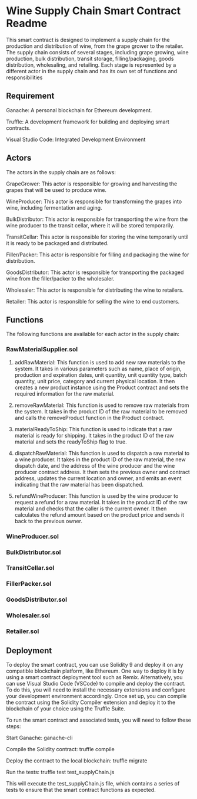 # Wine Supply Chain Smart Contract Readme
This smart contract is designed to implement a supply chain for the production and distribution of wine, from the grape grower to the retailer. The supply chain consists of several stages, including grape growing, wine production, bulk distribution, transit storage, filling/packaging, goods distribution, wholesaling, and retailing. Each stage is represented by a different actor in the supply chain and has its own set of functions and responsibilities

## Requirement

Ganache: A personal blockchain for Ethereum development.

Truffle: A development framework for building and deploying smart contracts.

Visual Studio Code: Integrated Development Environment

## Actors
The actors in the supply chain are as follows:

  GrapeGrower: This actor is responsible for growing and harvesting the grapes that will be used to produce wine.
  
  WineProducer: This actor is responsible for transforming the grapes into wine, including fermentation and aging.
  
  BulkDistributor: This actor is responsible for transporting the wine from the wine producer to the transit cellar, where it will be stored temporarily.
  
  TransitCellar: This actor is responsible for storing the wine temporarily until it is ready to be packaged and distributed.
  
  Filler/Packer: This actor is responsible for filling and packaging the wine for distribution.
  
  GoodsDistributor: This actor is responsible for transporting the packaged wine from the filler/packer to the wholesaler.
  
  Wholesaler: This actor is responsible for distributing the wine to retailers.
  
  Retailer: This actor is responsible for selling the wine to end customers.

## Functions

The following functions are available for each actor in the supply chain:

### RawMaterialSupplier.sol
  1. addRawMaterial: This function is used to add new raw materials to the system. It takes in various parameters such as name, place of origin, production and expiration dates, unit quantity, unit quantity type, batch quantity, unit price, category and current physical location. It then creates a new product instance using the Product contract and sets the required information for the raw material.

  2. removeRawMaterial: This function is used to remove raw materials from the system. It takes in the product ID of the raw material to be removed and calls the removeProduct function in the Product contract.

  3. materialReadyToShip: This function is used to indicate that a raw material is ready for shipping. It takes in the product ID of the raw material and sets the readyToShip flag to true.

  4. dispatchRawMaterial: This function is used to dispatch a raw material to a wine producer. It takes in the product ID of the raw material, the new dispatch date, and the address of the wine producer and the wine producer contract address. It then sets the previous owner and contract address, updates the current location and owner, and emits an event indicating that the raw material has been dispatched.

  5. refundWineProducer: This function is used by the wine producer to request a refund for a raw material. It takes in the product ID of the raw material and checks that the caller is the current owner. It then calculates the refund amount based on the product price and sends it back to the previous owner.


### WineProducer.sol


### BulkDistributor.sol


### TransitCellar.sol


### FillerPacker.sol


### GoodsDistributor.sol


### Wholesaler.sol


### Retailer.sol


## Deployment
To deploy the smart contract, you can use Solidity 9 and deploy it on any compatible blockchain platform, like Ethereum. One way to deploy it is by using a smart contract deployment tool such as Remix. Alternatively, you can use Visual Studio Code (VSCode) to compile and deploy the contract. To do this, you will need to install the necessary extensions and configure your development environment accordingly. Once set up, you can compile the contract using the Solidity Compiler extension and deploy it to the blockchain of your choice using the Truffle Suite.

To run the smart contract and associated tests, you will need to follow these steps:

Start Ganache: ganache-cli

Compile the Solidity contract: truffle compile

Deploy the contract to the local blockchain: truffle migrate

Run the tests: truffle test test_supplyChain.js

This will execute the test_supplyChain.js file, which contains a series of tests to ensure that the smart contract functions as expected.

